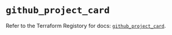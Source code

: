 # `github_project_card`

Refer to the Terraform Registory for docs: [`github_project_card`](https://registry.terraform.io/providers/integrations/github/5.28.0/docs/resources/project_card).
